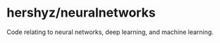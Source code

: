 <h1>hershyz/neuralnetworks</h1>
</p>Code relating to neural networks, deep learning, and machine learning.</p>
